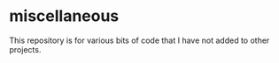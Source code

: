 # miscellaneous

This repository is for various bits of code that I have not added to other projects.
